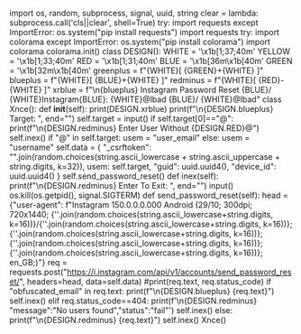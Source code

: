 import os, random, subprocess, signal, uuid, string
clear = lambda: subprocess.call('cls||clear', shell=True)
try:
    import requests
except ImportError:
    os.system("pip install requests")
    import requests
try:
    import colorama
except ImportError:
    os.system("pip install colorama")
    import colorama
colorama.init()
class DESIGN():
    WHITE = '\x1b[1;37;40m'
    YELLOW = '\x1b[1;33;40m'
    RED = '\x1b[1;31;40m'
    BLUE = '\x1b[36m\x1b[40m'
    GREEN = '\x1b[32m\x1b[40m'
    greenplus = f"{WHITE}[ {GREEN}+{WHITE} ]"
    blueplus = f"{WHITE}[ {BLUE}+{WHITE} ]"
    redminus = f"{WHITE}[ {RED}-{WHITE} ]"
    xrblue = f"\n{blueplus} Instagram Password Reset {BLUE}/ {WHITE}Instagram{BLUE}: {WHITE}@lbad {BLUE}/ {WHITE}@lbad"
class Xnce():
    def __init__(self):
        print(DESIGN.xrblue)
        print(f"\n{DESIGN.blueplus} Target: ", end="")
        self.target = input()
        if self.target[0]=="@":
            print(f"\n{DESIGN.redminus} Enter User Without {DESIGN.RED}@")
            self.inex()
        if "@" in self.target:
            usem = "user_email"
        else:
            usem = "username"
        self.data = {
            "_csrftoken": "".join(random.choices(string.ascii_lowercase + string.ascii_uppercase + string.digits, k=32)),
            usem: self.target,
            "guid": uuid.uuid4(),
            "device_id": uuid.uuid4()
        }
        self.send_password_reset()
    def inex(self):
        print(f"\n{DESIGN.redminus} Enter To Exit: ", end="")
        input()
        os.kill(os.getpid(), signal.SIGTERM)
    def send_password_reset(self):
        head = {"user-agent": f"Instagram 150.0.0.0.000 Android (29/10; 300dpi; 720x1440; {''.join(random.choices(string.ascii_lowercase+string.digits, k=16))}/{''.join(random.choices(string.ascii_lowercase+string.digits, k=16))}; {''.join(random.choices(string.ascii_lowercase+string.digits, k=16))}; {''.join(random.choices(string.ascii_lowercase+string.digits, k=16))}; {''.join(random.choices(string.ascii_lowercase+string.digits, k=16))}; en_GB;)"}
        req = requests.post("https://i.instagram.com/api/v1/accounts/send_password_reset/", headers=head, data=self.data)
        #print(req.text, req.status_code)
        if "obfuscated_email" in req.text: 
            print(f"\n{DESIGN.blueplus} {req.text}")
            self.inex()
        elif req.status_code==404:
            print(f'\n{DESIGN.redminus} "message":"No users found","status":"fail"')
            self.inex()
        else:
            print(f"\n{DESIGN.redminus} {req.text}")
            self.inex()
Xnce()
